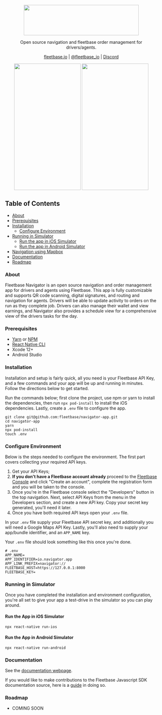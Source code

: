 <p align="center">
  <img src="https://flb-assets.s3.ap-southeast-1.amazonaws.com/static/fleetbase-logo-svg.svg" width="380" height="100" />
</p>
<p align="center">
Open source navigation and fleetbase order management for drivers/agents.
</p>

<p align="center">
  <a href="https://fleetbase.io">fleetbase.io</a> | <a href="https://twitter.com/fleetbase_io">@fleetbase_io</a> | <a href="https://discord.gg/fjP4sReEvH">Discord</a>
</p>

<p align="center">
	<img src="https://user-images.githubusercontent.com/816371/154444685-c21ef84c-03d8-4656-8624-638688a292b8.png" width="220" height="416" />
	<img src="https://user-images.githubusercontent.com/816371/154444705-b3226353-81f8-4292-8228-0b1a0196e628.png" width="220" height="416" />
</p>

## Table of Contents

 - [About](#about)
 - [Prerequisites](#prerequisites)
 - [Installation](#installation)
	 - [Configure Environment](#configure-environment)
 - [Running in Simulator](#running-in-simulator)
	 - [Run the app in iOS Simulator](#run-the-app-in-ios-simulator)
	 - [Run the app in Android Simulator](#run-the-app-in-android-simulator)
 - [Navigation using Mapbox](#navigation-using-mapbox)
 - [Documentation](#documentation)
 - [Roadmap](#roadmap)

### About
Fleetbase Navigator is an open source navigation and order management app for drivers and agents using Fleetbase. This app is fully customizable and supports QR code scanning, digital signatures, and routing and navigation for agents. Drivers will be able to update activity to orders on the run as they complete job. Drivers can also manage their wallet and view earnings, and Navigator also provides a schedule view for a comprehensive view of the drivers tasks for the day.

### Prerequisites
 - [Yarn](https://yarnpkg.com/) or [NPM](https://nodejs.org/en/)
 - [React Native CLI](https://reactnative.dev/docs/environment-setup)
 - Xcode 12+
 - Android Studio

### Installation
Installation and setup is fairly quick, all you need is your Fleetbase API Key, and a few commands and your app will be up and running in minutes. Follow the directions below to get started.

Run the commands below; first clone the project, use npm or yarn to install the dependencies, then run `npx pod-install` to install the iOS dependencies. Lastly, create a `.env` file to configure the app.
```
git clone git@github.com:fleetbase/navigator-app.git
cd navigator-app
yarn
npx pod-install
touch .env
```
### Configure Environment
Below is the steps needed to configure the environment. The first part covers collecting your required API keys.

 1. Get your API Keys; 
 2. **If you don't have a Fleetbase account already** proceed to the [Fleetbase Console](https://console.fleetbase.io/) and click "Create an account", complete the registration form and you will be taken to the console. 
 3. Once you're in the Fleetbase console select the "Developers" button in the top navigation. Next, select API Keys from the menu in the Developers section, and create a new API key. Copy your secret key generated, you'll need it later.
 4. Once you have both required API keys open your `.env` file.

In your `.env` file supply your Fleetbase API secret key, and additionally you will need a Google Maps API Key. Lastly, you'll also need to supply your app/bundle identifier, and an `APP_NAME` key.

Your `.env` file should look something like this once you're done.

```
# .env
APP_NAME=
APP_IDENTIFIER=io.navigator.app
APP_LINK_PREFIX=navigator://
FLEETBASE_HOST=https://127.0.0.1:8000
FLEETBASE_KEY=
```

### Running in Simulator
Once you have completed the installation and environment configuration, you're all set to give your app a test-drive in the simulator so you can play around.

#### Run the App in iOS Simulator
```
npx react-native run-ios
```
#### Run the App in Android Simulator
```
npx react-native run-android
```

### Documentation
See the [documentation webpage](https://fleetbase.io/docs).

If you would like to make contributions to the Fleetbase Javascript SDK documentation source, here is a [guide](https://github.com/fleetbase/fleetbase-js/blob/master/CONTRIBUTING.md) in doing so.

### Roadmap
 - COMING SOON
